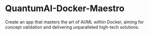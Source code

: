 # QuantumAI-Docker-Maestro
Create an app that masters the art of AI/ML within Docker, aiming for concept validation and delivering unparalleled high-tech solutions.
